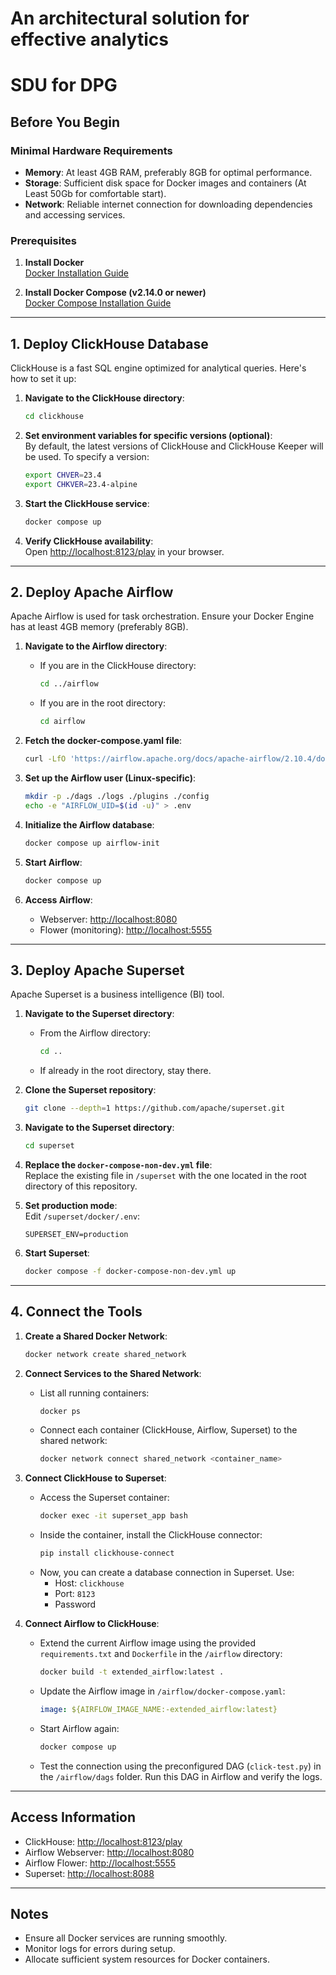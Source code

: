 # **An architectural solution for effective analytics**
# **SDU for DPG**

## **Before You Begin**

### Minimal Hardware Requirements

- **Memory**: At least 4GB RAM, preferably 8GB for optimal performance.
- **Storage**: Sufficient disk space for Docker images and containers (At Least 50Gb for comfortable start).
- **Network**: Reliable internet connection for downloading dependencies and accessing services.

### Prerequisites

1. **Install Docker**  
   [Docker Installation Guide](https://docs.docker.com/get-started/)

2. **Install Docker Compose (v2.14.0 or newer)**  
   [Docker Compose Installation Guide](https://docs.docker.com/compose/install/)

---

## **1. Deploy ClickHouse Database**

ClickHouse is a fast SQL engine optimized for analytical queries. Here's how to set it up:

1. **Navigate to the ClickHouse directory**:
   ```bash
   cd clickhouse
   ```

2. **Set environment variables for specific versions (optional)**:  
   By default, the latest versions of ClickHouse and ClickHouse Keeper will be used. To specify a version:
   ```bash
   export CHVER=23.4
   export CHKVER=23.4-alpine
   ```

3. **Start the ClickHouse service**:
   ```bash
   docker compose up
   ```

4. **Verify ClickHouse availability**:  
   Open [http://localhost:8123/play](http://localhost:8123/play) in your browser.

---

## **2. Deploy Apache Airflow**

Apache Airflow is used for task orchestration. Ensure your Docker Engine has at least 4GB memory (preferably 8GB).

1. **Navigate to the Airflow directory**:
   - If you are in the ClickHouse directory:
     ```bash
     cd ../airflow
     ```
   - If you are in the root directory:
     ```bash
     cd airflow
     ```

2. **Fetch the docker-compose.yaml file**:
   ```bash
   curl -LfO 'https://airflow.apache.org/docs/apache-airflow/2.10.4/docker-compose.yaml'
   ```

3. **Set up the Airflow user (Linux-specific)**:
   ```bash
   mkdir -p ./dags ./logs ./plugins ./config
   echo -e "AIRFLOW_UID=$(id -u)" > .env
   ```

4. **Initialize the Airflow database**:
   ```bash
   docker compose up airflow-init
   ```

5. **Start Airflow**:
   ```bash
   docker compose up
   ```

6. **Access Airflow**:
   - Webserver: [http://localhost:8080](http://localhost:8080)
   - Flower (monitoring): [http://localhost:5555](http://localhost:5555)

---

## **3. Deploy Apache Superset**

Apache Superset is a business intelligence (BI) tool.

1. **Navigate to the Superset directory**:
   - From the Airflow directory:
     ```bash
     cd ..
     ```
   - If already in the root directory, stay there.

2. **Clone the Superset repository**:
   ```bash
   git clone --depth=1 https://github.com/apache/superset.git
   ```

3. **Navigate to the Superset directory**:
   ```bash
   cd superset
   ```

4. **Replace the `docker-compose-non-dev.yml` file**:  
   Replace the existing file in `/superset` with the one located in the root directory of this repository.

5. **Set production mode**:  
   Edit `/superset/docker/.env`:
   ```
   SUPERSET_ENV=production
   ```

6. **Start Superset**:
   ```bash
   docker compose -f docker-compose-non-dev.yml up
   ```

---

## **4. Connect the Tools**

1. **Create a Shared Docker Network**:
   ```bash
   docker network create shared_network
   ```

2. **Connect Services to the Shared Network**:
   - List all running containers:
     ```bash
     docker ps
     ```
   - Connect each container (ClickHouse, Airflow, Superset) to the shared network:
     ```bash
     docker network connect shared_network <container_name>
     ```

3. **Connect ClickHouse to Superset**:
   - Access the Superset container:
     ```bash
     docker exec -it superset_app bash
     ```
   - Inside the container, install the ClickHouse connector:
     ```bash
     pip install clickhouse-connect
     ```
   - Now, you can create a database connection in Superset. Use:
     - Host: `clickhouse`
     - Port: `8123`
     - Password 

4. **Connect Airflow to ClickHouse**:
   - Extend the current Airflow image using the provided `requirements.txt` and `Dockerfile` in the `/airflow` directory:
     ```bash
     docker build -t extended_airflow:latest .
     ```
   - Update the Airflow image in `/airflow/docker-compose.yaml`:
     ```yaml
     image: ${AIRFLOW_IMAGE_NAME:-extended_airflow:latest}
     ```
   - Start Airflow again:
     ```bash
     docker compose up
     ```
   - Test the connection using the preconfigured DAG (`click-test.py`) in the `/airflow/dags` folder. Run this DAG in Airflow and verify the logs.

---

## **Access Information**

- ClickHouse: [http://localhost:8123/play](http://localhost:8123/play)
- Airflow Webserver: [http://localhost:8080](http://localhost:8080)
- Airflow Flower: [http://localhost:5555](http://localhost:5555)
- Superset: [http://localhost:8088](http://localhost:8088)

---

## **Notes**

- Ensure all Docker services are running smoothly.
- Monitor logs for errors during setup.
- Allocate sufficient system resources for Docker containers.
